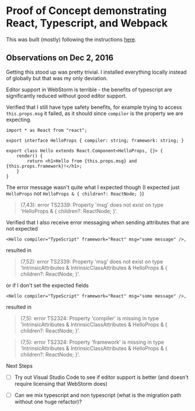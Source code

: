 # Proof of Concept demonstrating React, Typescript, and Webpack

This was built (mostly) following the instructions [here](https://www.typescriptlang.org/docs/handbook/react-&-webpack.html).
 
## Observations on Dec 2, 2016

Getting this stood up was pretty trivial. I installed everything locally instead of globally but that was my only deviation. 

Editor support in WebStorm is terrible - the benefits of typescript are significantly reduced without good editor support.
 
Verified that I still have type safety benefits, for example trying to access `this.props.msg` it failed, as it should since `compiler` is the property we are expecting. 

```tsx
import * as React from "react";

export interface HelloProps { compiler: string; framework: string; }

export class Hello extends React.Component<HelloProps, {}> {
    render() {
        return <h1>Hello from {this.props.msg} and {this.props.framework}!</h1>;
    }
}

```

The error message wasn't quite what I expected though (I expected just `HelloProps` not `HelloProps & { children?: ReactNode; }`)

> (7,43): error TS2339: Property 'msg' does not exist on type 'HelloProps & { children?: ReactNode; }'.
  
Verified that I also receive error messaging when sending attributes that are not expected
 
```tsx
<Hello compiler="TypeScript" framework="React" msg="some message" />,
```

resulted in 

> (7,52): error TS2339: Property 'msg' does not exist on type 'IntrinsicAttributes & IntrinsicClassAttributes<Hello> & HelloProps & { children?: ReactNode; }'.

or if I don't set the expected fields

```tsx
<Hello compiler="TypeScript" framework="React" msg="some message" />,
```

resulted in 

> (7,5): error TS2324: Property 'compiler' is missing in type 'IntrinsicAttributes & IntrinsicClassAttributes<Hello> & HelloProps & { children?: ReactNode; }'.
  
> (7,5): error TS2324: Property 'framework' is missing in type 'IntrinsicAttributes & IntrinsicClassAttributes<Hello> & HelloProps & { children?: ReactNode; }'.


Next Steps
- [ ] Try out Visual Studio Code to see if editor support is better (and doesn't require licensing that WebStorm does)
- [ ] Can we mix typescript and non typescript (what is the migration path without one huge refactor)?

 
 
